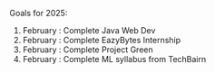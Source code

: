 Goals for 2025: 
1. February : Complete Java Web Dev
2. February : Complete EazyBytes Internship
3. February : Complete Project Green
4. February : Complete ML syllabus from TechBairn
<!--
**ByteSurfer23/ByteSurfer23** is a ✨ _special_ ✨ repository because its `README.md` (this file) appears on your GitHub profile.

Here are some ideas to get you started:
-->

